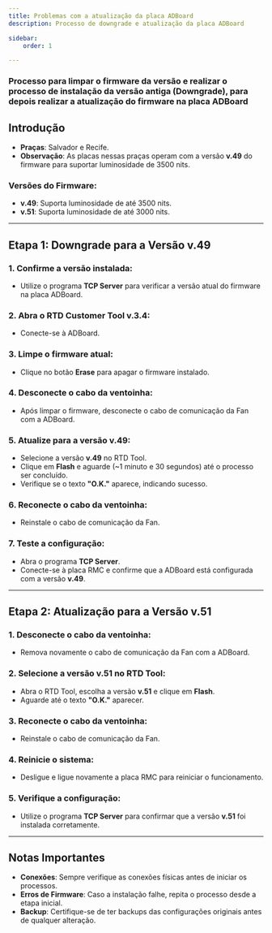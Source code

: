 ```yaml
---
title: Problemas com a atualização da placa ADBoard
description: Processo de downgrade e atualização da placa ADBoard

sidebar:
    order: 1

---
```


### Processo para limpar o firmware da versão e realizar o processo de instalação da versão antiga (Downgrade), para depois realizar a atualização do firmware na placa ADBoard

## Introdução
- **Praças**: Salvador e Recife.  
- **Observação**: As placas nessas praças operam com a versão **v.49** do firmware para suportar luminosidade de 3500 nits.

### Versões do Firmware:
- **v.49**: Suporta luminosidade de até 3500 nits.  
- **v.51**: Suporta luminosidade de até 3000 nits.

---

## Etapa 1: Downgrade para a Versão v.49

### 1. Confirme a versão instalada:
- Utilize o programa **TCP Server** para verificar a versão atual do firmware na placa ADBoard.

### 2. Abra o RTD Customer Tool v.3.4:
- Conecte-se à ADBoard.

### 3. Limpe o firmware atual:
- Clique no botão **Erase** para apagar o firmware instalado.

### 4. Desconecte o cabo da ventoinha:
- Após limpar o firmware, desconecte o cabo de comunicação da Fan com a ADBoard.

### 5. Atualize para a versão v.49:
- Selecione a versão **v.49** no RTD Tool.
- Clique em **Flash** e aguarde (~1 minuto e 30 segundos) até o processo ser concluído.
- Verifique se o texto **"O.K."** aparece, indicando sucesso.

### 6. Reconecte o cabo da ventoinha:
- Reinstale o cabo de comunicação da Fan.

### 7. Teste a configuração:
- Abra o programa **TCP Server**.
- Conecte-se à placa RMC e confirme que a ADBoard está configurada com a versão **v.49**.

---

## Etapa 2: Atualização para a Versão v.51

### 1. Desconecte o cabo da ventoinha:
- Remova novamente o cabo de comunicação da Fan com a ADBoard.

### 2. Selecione a versão v.51 no RTD Tool:
- Abra o RTD Tool, escolha a versão **v.51** e clique em **Flash**.
- Aguarde até o texto **"O.K."** aparecer.

### 3. Reconecte o cabo da ventoinha:
- Reinstale o cabo de comunicação da Fan.

### 4. Reinicie o sistema:
- Desligue e ligue novamente a placa RMC para reiniciar o funcionamento.

### 5. Verifique a configuração:
- Utilize o programa **TCP Server** para confirmar que a versão **v.51** foi instalada corretamente.

---

## Notas Importantes
- **Conexões**: Sempre verifique as conexões físicas antes de iniciar os processos.  
- **Erros de Firmware**: Caso a instalação falhe, repita o processo desde a etapa inicial.  
- **Backup**: Certifique-se de ter backups das configurações originais antes de qualquer alteração.

